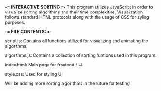 **-= INTERACTIVE SORTING =-**
This program utilizes JavaScript in order to visualize sorting algorithms and their time complexities. Visualization follows standard HTML protocols along with the usage of CSS for syling purposes.

**-= FILE CONTENTS: =-**

script.js: Contains all functions utilized for visualizing and animating the algorithms.

algorithms.js: Contains a collection of sorting funtions used in this program.

index.html: Main page for frontend / UI


style.css: Used for styling UI


Will be adding more sorting algorithms in the future for testing!
